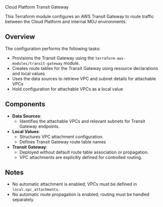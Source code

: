 Cloud Platform Transit Gateway

This Terraform module configures an AWS Transit Gateway to route traffic between the Cloud Platform and internal MOJ environments.

## Overview

The configuration performs the following tasks:

- Provisions the Transit Gateway using the `terraform-aws-modules/transit-gateway` module.
- Creates route tables for the Transit Gateway using resource declarations and local values
- Uses the data sources to retrieve VPC and subnet details for attachable VPCs
- Hold configuration for attachable VPCs as a local value

## Components

- **Data Sources**:
  - Identifies the attachable VPCs and relevant subnets for Transit Gateway endpoints.
- **Local Values**:
  - Structures VPC attachment configuration.
  - Defines Transit Gateway route table names
- **Transit Gateway**:
  - Deployed without default route table association or propagation.
  - VPC attachments are explicitly defined for controlled routing.

## Notes

- No automatic attachment is enabled; VPCs must be defined in `local.vpc_attachments`.
- No automatic route propagation is enabled; routing must be handled separately.
